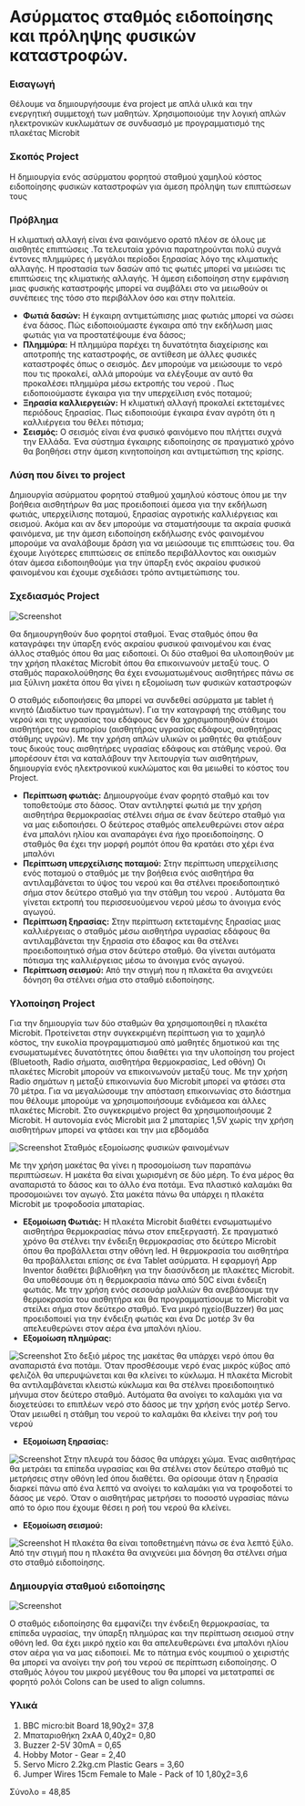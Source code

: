 # Ασύρματος σταθμός ειδοποίησης και πρόληψης φυσικών καταστροφών.
### Εισαγωγή
Θέλουμε να δημιουργήσουμε ένα project με απλά υλικά και την  ενεργητική συμμετοχή των μαθητών. Χρησιμοποιούμε  την λογική απλών ηλεκτρονικών κυκλωμάτων σε συνδυασμό με προγραμματισμό της πλακέτας Microbit 
### Σκοπός Project
Η δημιουργία ενός ασύρματου φορητού σταθμού χαμηλού κόστος ειδοποίησης φυσικών καταστροφών για άμεση πρόληψη των επιπτώσεων τους 
### Πρόβλημα
Η κλιματική αλλαγή είναι ένα φαινόμενο ορατό πλέον σε όλους με αισθητές επιπτώσεις .Τα τελευταία χρόνια παρατηρούνται πολύ συχνά έντονες πλημμύρες ή μεγάλοι περίοδοι ξηρασίας λόγο της κλιματικής αλλαγής. Η προστασία των δασών από τις φωτιές μπορεί να μειώσει τις επιπτώσεις της κλιματικής αλλαγής. Ή άμεση ειδοποίηση στην εμφάνιση μιας φυσικής καταστροφής μπορεί να συμβάλει στο να μειωθούν οι συνέπειες της τόσο στο περιβάλλον όσο και στην πολιτεία.</div>
* **Φωτιά δασών:** Η έγκαιρη αντιμετώπισης μιας φωτιάς μπορεί να σώσει ένα δάσος. Πώς ειδοποιούμαστε έγκαιρα από την εκδήλωση μιας  φωτιάς για να προστατέψουμε ένα δάσος;
* **Πλημμύρα:** Η πλημμύρα παρέχει τη δυνατότητα διαχείρισης και αποτροπής της καταστροφής, σε αντίθεση με άλλες φυσικές καταστροφές όπως ο σεισμός. Δεν μπορούμε να μειώσουμε το νερό που τις προκαλεί, αλλά μπορούμε να ελέγξουμε  αν αυτό θα προκαλέσει πλημμύρα μέσω εκτροπής του νερού . Πως ειδοποιούμαστε έγκαιρα για την υπερχείλιση ενός ποταμού;
* **Ξηρασία καλλιεργειών:** Η κλιματική αλλαγή προκαλεί εκτεταμένες περιόδους ξηρασίας. Πως ειδοποιούμε έγκαιρα έναν αγρότη ότι η καλλιέργεια του θέλει πότισμα;
* **Σεισμός:** Ο σεισμός είναι ένα φυσικό φαινόμενο  που πλήττει συχνά την Ελλάδα. Ένα  σύστημα έγκαιρης ειδοποίησης σε πραγματικό χρόνο θα βοηθήσει στην άμεση κινητοποίηση και αντιμετώπιση της κρίσης.
### Λύση που δίνει το project
Δημιουργία ασύρματου φορητού σταθμού χαμηλού κόστους όπου με την βοήθεια αισθητήρων θα μας προειδοποιεί άμεσα για την εκδήλωση φωτιάς, υπερχείλισης ποταμού, ξηρασίας αγροτικής καλλιέργειας και σεισμού. 
Ακόμα και αν δεν μπορούμε να σταματήσουμε τα ακραία φυσικά φαινόμενα, με την άμεση ειδοποίηση εκδήλωσης ενός φαινομένου μπορούμε να αναλάβουμε δράση  για να μειώσουμε τις επιπτώσεις του. Θα έχουμε λιγότερες επιπτώσεις σε επίπεδο περιβάλλοντος και οικισμών όταν άμεσα ειδοποιηθούμε για την ύπαρξη ενός ακραίου φυσικού φαινομένου και έχουμε σχεδιάσει τρόπο αντιμετώπισης του. 
### Σχεδιασμός Project

![Screenshot](Project.png)

Θα δημιουργηθούν δυο φορητοί σταθμοί. Ένας σταθμός όπου θα καταγράφει  την ύπαρξη ενός ακραίου φυσικού φαινομένου και ένας άλλος σταθμός όπου θα μας ειδοποιεί. 
Οι δύο σταθμοί θα υλοποιηθούν με την χρήση πλακέτας Microbit  όπου θα επικοινωνούν μεταξύ τους. Ο σταθμός παρακολούθησης θα έχει ενσωματωμένους αισθητήρες πάνω σε μια ξύλινη μακέτα όπου θα γίνει η εξομοίωση των φυσικών καταστροφών
 
O σταθμός ειδοποιήσεις θα μπορεί να συνδεθεί ασύρματα με tablet ή κινητό (Διαδίκτυο των πραγμάτων).
Για την καταγραφή της στάθμης του νερού και της υγρασίας του εδάφους δεν θα χρησιμοποιηθούν έτοιμοι αισθητήρες του εμπορίου (αισθητήρας υγρασίας εδάφους, αισθητήρας στάθμης υγρών). Με την χρήση απλών υλικών οι μαθητές θα φτιάξουν τους δικούς τους αισθητήρες υγρασίας εδάφους και στάθμης νερού. Θα μπορέσουν έτσι να καταλάβουν την λειτουργία των αισθητήρων, δημιουργία ενός ηλεκτρονικού κυκλώματος και θα μειωθεί το κόστος του Project. 

* **Περίπτωση φωτιάς:** Δημιουργούμε έναν φορητό σταθμό και τον τοποθετούμε στο δάσος. Όταν αντιληφτεί φωτιά με την χρήση αισθητήρα θερμοκρασίας στέλνει σήμα σε έναν δεύτερο σταθμό για να μας ειδοποιήσει. Ο δεύτερος σταθμός  απελευθερώνει στον αέρα ένα μπαλόνι ηλίου και αναπαράγει ένα ήχο προειδοποίησης. Ο σταθμός θα έχει την μορφή ρομπότ όπου θα κρατάει στο χέρι ένα μπαλόνι
* **Περίπτωση υπερχείλισης ποταμού:** Στην περίπτωση υπερχείλισης ενός ποταμού ο σταθμός με την βοήθεια ενός αισθητήρα θα αντιλαμβάνεται το ύψος του νερού και θα στέλνει προειδοποιητικό σήμα στον δεύτερο σταθμό για την στάθμη του νερού . Αυτόματα θα γίνεται εκτροπή του περισσευούμενου νερού μέσω το άνοιγμα ενός αγωγού.
* **Περίπτωση ξηρασίας:** Στην περίπτωση  εκτεταμένης ξηρασίας μιας καλλιέργειας ο σταθμός μέσω αισθητήρα υγρασίας εδάφους  θα αντιλαμβάνεται την ξηρασία στο έδαφος και θα στέλνει προειδοποιητικό σήμα στον δεύτερο σταθμό. Θα γίνεται αυτόματα πότισμα της καλλιέργειας μέσω το άνοιγμα ενός αγωγού.
* **Περίπτωση σεισμού:** Από την στιγμή που η πλακέτα θα ανιχνεύει δόνηση θα στέλνει σήμα στο σταθμό ειδοποίησης.
### Υλοποίηση Project
Για την δημιουργία των δύο σταθμών θα χρησιμοποιηθεί η πλακέτα Μicrobit. Προτείνεται στην συγκεκριμένη περίπτωση για το χαμηλό κόστος, την ευκολία προγραμματισμού από μαθητές δημοτικού και της ενσωματωμένες δυνατότητες  όπου διαθέτει για την υλοποίηση του project (Bluetooth, Radio σήματα, αισθητήρα θερμοκρασίας, Led οθόνη)
Οι πλακέτες Μicrobit μπορούν να επικοινωνούν μεταξύ τους. Με την χρήση Radio σημάτων η μεταξύ επικοινωνία δυο Μicrobit μπορεί να φτάσει στα 70 μέτρα. Για να μεγαλώσουμε την απόσταση επικοινωνίας στο διάστημα που θέλουμε μπορούμε να χρησιμοποιήσουμε ενδιάμεσα και άλλες πλακέτες Μicrobit. Στο συγκεκριμένο project θα χρησιμοποιήσουμε 2 Μicrobit. Η αυτονομία ενός Μicrobit μια 2 μπαταρίες 1,5V χωρίς την χρήση αισθητήρων μπορεί να φτάσει και την μια εβδομάδα

![Screenshot](station.png)
Σταθμός εξομοίωσης φυσικών φαινομένων
 
 Με την χρήση μακέτας θα γίνει η προσομοίωση των παραπάνω περιπτώσεων. Η μακέτα θα είναι χωρισμένη σε δύο μέρη. Το ένα μέρος θα αναπαριστά το δάσος και το άλλο ένα ποτάμι.  Ένα πλαστικό καλαμάκι θα προσομοιώνει τον αγωγό. 
Στα μακέτα πάνω θα υπάρχει η πλακέτα Μicrobit με τροφοδοσία μπαταρίας. 
* **Εξομοίωση Φωτιάς:** Η πλακέτα Μicrobit διαθέτει ενσωματωμένο αισθητήρα θερμοκρασίας πάνω στον επεξεργαστή. Σε πραγματικό χρόνο θα στέλνει την ένδειξη θερμοκρασίας στο δεύτερο Μicrobit όπου θα προβάλλεται στην οθόνη led. Η θερμοκρασία του αισθητήρα θα προβάλλεται επίσης σε ένα Tablet ασύρματα. Η εφαρμογή App Inventor διαθέτει βιβλιοθήκη για την διασύνδεση με πλακέτες Μicrobit. Θα υποθέσουμε ότι η θερμοκρασία πάνω από 50C είναι ένδειξη φωτιάς. Με την χρήση ενός σεσουάρ μαλλιών θα ανεβάσουμε την θερμοκρασία του αισθητήρα και θα προγραμματίσουμε το Μicrobit να στείλει σήμα στον δεύτερο σταθμό. Ένα μικρό ηχείο(Buzzer) θα μας προειδοποιεί για την ένδειξη φωτιάς και ένα Dc μοτέρ 3v θα απελευθερώνει στον αέρα ένα μπαλόνι ηλίου.
* **Εξομοίωση πλημύρας:** 

![Screenshot](plimira.png)
Στο δεξιό μέρος της μακέτας θα υπάρχει νερό όπου θα αναπαριστά ένα ποτάμι. Όταν προσθέσουμε νερό ένας μικρός κύβος από φελιζόλ θα υπερυψώνεται και θα κλείνει το κύκλωμα. Η πλακέτα Μicrobit θα αντιλαμβάνεται κλειστώ κύκλωμα και θα στέλνει προειδοποιητικό μήνυμα στον δεύτερο σταθμό. Αυτόματα θα ανοίγει το καλαμάκι για να διοχετεύσει το επιπλέων νερό στο δάσος με την χρήση ενός μοτέρ Servo. Όταν μειωθεί η στάθμη του νερού το καλαμάκι θα κλείνει την ροή του νερού
* **Εξομοίωση ξηρασίας:** 

![Screenshot](igrasia.png)
Στην πλευρά του δάσος θα υπάρχει χώμα. Ένας αισθητήρας θα μετράει τα επίπεδα υγρασίας και θα στέλνει στον δεύτερο σταθμό τις μετρήσεις στην οθόνη led όπου διαθέτει. Θα ορίσουμε όταν η ξηρασία διαρκεί πάνω από ένα λεπτό να ανοίγει το καλαμάκι για να τροφοδοτεί το δάσος με νερό. Όταν ο αισθητήρας μετρήσει το ποσοστό υγρασίας πάνω από το όριο που έχουμε θέσει η ροή του νερού θα κλείνει.
* **Εξομοίωση σεισμού:** 

![Screenshot](microbit.png)
Η πλακέτα θα είναι τοποθετημένη πάνω σε ένα λεπτό ξύλο. Από την στιγμή που η πλακέτα θα ανιχνεύει μια δόνηση θα στέλνει σήμα στο σταθμό ειδοποίησης.

### Δημιουργία σταθμού ειδοποίησης
![Screenshot](idopisi.png)

Ο σταθμός ειδοποίησης θα εμφανίζει την ένδειξη θερμοκρασίας, τα επίπεδα υγρασίας, την ύπαρξη πλημύρας και την περίπτωση σεισμού στην οθόνη led.  Θα έχει μικρό ηχείο και θα απελευθερώνει ένα  μπαλόνι ηλίου στον αέρα για να μας ειδοποιεί. Με το πάτημα ενός κουμπιού ο χειριστής θα μπορεί να ανοίγει την ροή του νερού σε περίπτωση ειδοποίησης. Ο σταθμός λόγου του μικρού μεγέθους  του θα μπορεί να μετατραπεί σε φορητό ρολόι 
Colons can be used to align columns.
### Υλικά
1. BBC micro:bit Board 18,90χ2= 37,8
2. Μπαταριοθήκη 2xΑΑ  0,40χ2= 0,80
3. Buzzer 2-5V 30mA  = 0,65
4. Hobby Motor - Gear = 2,40
5. Servo Micro 2.2kg.cm Plastic Gears = 3,60
6. Jumper Wires 15cm Female to Male - Pack of 10 1,80χ2=3,6

Σύνολο = 48,85



